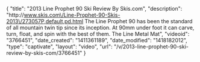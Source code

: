 {
    "title": "2013 Line Prophet 90 Ski Review By Skis.com",
    "description": "http:\/\/www.skis.com\/Line-Prophet-90-Skis-2013\/273057P,default,pd.html  The Line Prophet 90 has been the standard of all mountain twin tip since its inception. At 90mm under foot it can carve, turn, float, and spin with the best of them. The Line Metal Mat",
    "videoid": "3766451",
    "date_created": "1411361189",
    "date_modified": "1418182012",
    "type": "captivate",
    "layout": "video",
    "url": "\/v\/2013-line-prophet-90-ski-review-by-skis-com\/3766451"
}